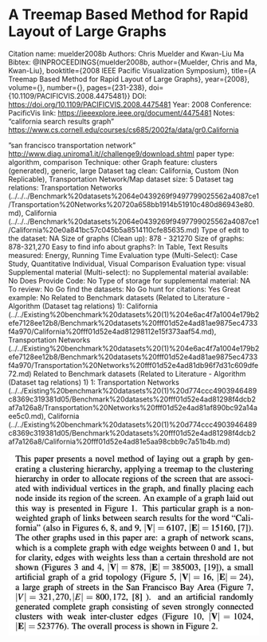 # A Treemap Based Method for Rapid Layout of Large Graphs

Citation name: muelder2008b
Authors: Chris Muelder and Kwan-Liu Ma
Bibtex: @INPROCEEDINGS{muelder2008b, author={Muelder, Chris and Ma, Kwan-Liu}, booktitle={2008 IEEE Pacific Visualization Symposium}, title={A Treemap Based Method for Rapid Layout of Large Graphs}, year={2008}, volume={}, number={}, pages={231-238}, doi={10.1109/PACIFICVIS.2008.4475481}}
DOI: https://doi.org/10.1109/PACIFICVIS.2008.4475481
Year: 2008
Conference: PacificVis
link: https://ieeexplore.ieee.org/document/4475481
Notes: “california search results graph” https://www.cs.cornell.edu/courses/cs685/2002fa/data/gr0.California

”san francisco transportation network”
http://www.diag.uniroma1.it//challenge9/download.shtml
paper type: algorithm, comparison
Technique: other
Graph feature: clusters (generated), generic, large
Dataset tag clean: California, Custom (Non Replicable), Transportation Network/Map
dataset size: 5
Dataset tag relations: Transportation Networks (../../../Benchmark%20datasets%2064e0439269f9497799025562a4087ce1/Transportation%20Networks%20720a658bb1914b51910c480d86943e80.md), California (../../../Benchmark%20datasets%2064e0439269f9497799025562a4087ce1/California%20e0a841bc57c045b5a8514110cfe85635.md)
Type of edit to the dataset: NA
Size of graphs (Clean up): 878 - 321270
Size of graphs: 878-321,270
Easy to find info about graphs?: In Table, Text
Results measured: Energy, Running Time
Evaluation type (Multi-Select): Case Study, Quantitative Individual, Visual Comparison
Evaluation type: visual
Supplemental material (Multi-select): no
Supplemental material available: No
Does Provide Code: No
Type of storage for supplemental material: NA
To review: No
Go find the datasets: No
Go hunt for citations: Yes
Great example: No
Related to Benchmark datasets (Related to Literature - Algorithm (Dataset tag relations) 1): California (../../Existing%20benchmark%20datasets%20(1)%204e6ac4f7a1004e179b2efe7128ee12b8/Benchmark%20datasets%20fff01d52e4ad81ae9875ec4733f4a970/California%20fff01d52e4ad81298112e15f373aaf54.md), Transportation Networks (../../Existing%20benchmark%20datasets%20(1)%204e6ac4f7a1004e179b2efe7128ee12b8/Benchmark%20datasets%20fff01d52e4ad81ae9875ec4733f4a970/Transportation%20Networks%20fff01d52e4ad81db96f7d31c609dfe72.md)
Related to Benchmark datasets (Related to Literature - Algorithm (Dataset tag relations) 1) 1: Transportation Networks (../../Existing%20benchmark%20datasets%20(1)%20d774ccc4903946489c8369c319381d05/Benchmark%20datasets%20fff01d52e4ad81298f4dcb2af7a126a8/Transportation%20Networks%20fff01d52e4ad81af890bc92a14aee5c0.md), California (../../Existing%20benchmark%20datasets%20(1)%20d774ccc4903946489c8369c319381d05/Benchmark%20datasets%20fff01d52e4ad81298f4dcb2af7a126a8/California%20fff01d52e4ad81e5aa98cbb9c7a51b4b.md)

![Untitled](A%20Treemap%20Based%20Method%20for%20Rapid%20Layout%20of%20Large%20G%20f96d2a808a5f4df2a781d9a890e2b266/Untitled.png)